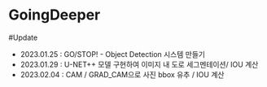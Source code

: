 # GoingDeeper

#Update
- 2023.01.25 : GO/STOP! - Object Detection 시스템 만들기
- 2023.01.29 : U-NET++ 모델 구현하여 이미지 내 도로 세그멘테이션/ IOU 계산 
- 2023.02.04 : CAM / GRAD_CAM으로 사진 bbox 유추 / IOU 계산
